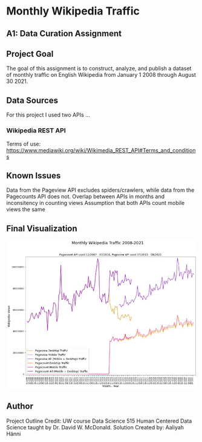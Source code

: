 # Monthly Wikipedia Traffic
## A1: Data Curation Assignment 


## Project Goal
The goal of this assignment is to construct, analyze, and publish a dataset of monthly traffic on English Wikipedia from January 1 2008 through August 30 2021.

## Data Sources
For this project I used two APIs ...

### Wikipedia REST API
Terms of use: https://www.mediawiki.org/wiki/Wikimedia_REST_API#Terms_and_conditions

## Known Issues
Data from the Pageview API excludes spiders/crawlers, while data from the Pagecounts API does not.
Overlap between APIs in months and inconsitency in counting views
Assumption that both APIs count mobile views the same

## Final Visualization
<img src = '/wikipedia_traffic_200712-202108_visualization.jpg'>

## Author
Project Outline Credit: UW course Data Science 515 Human Centered Data Science taught by Dr. David W. McDonald.
Solution Created by: Aaliyah Hänni
